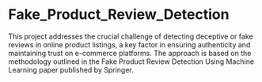 # Fake_Product_Review_Detection
This project addresses the crucial challenge of detecting deceptive or fake reviews in online product listings, a key factor in ensuring authenticity and maintaining trust on e-commerce platforms. The approach is based on the methodology outlined in the Fake Product Review Detection Using Machine Learning paper published by Springer.
